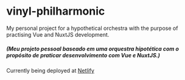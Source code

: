 # vinyl-philharmonic
My personal project for a hypothetical orchestra with the purpose of practising Vue and NuxtJS development.
##### (Meu projeto pessoal baseado em uma orquestra hipotética com o propósito de praticar desenvolvimento com Vue e NuxtJS.)

Currently being deployed at [Netlify](https://cranky-mirzakhani-ae21a1.netlify.app/)
